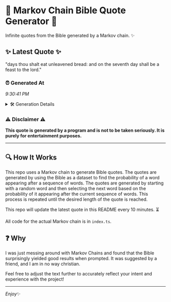 # 📖 Markov Chain Bible Quote Generator 📖

Infinite quotes from the Bible generated by a Markov chain. ✨

## ✨ Latest Quote ✨
"days thou shalt eat unleavened bread: and on the seventh day shall be a feast to the lord."

### ⏰ Generated At
*9:30:41 PM*

<details>
    <summary>🛠️ Generation Details</summary>
    <p>
        <strong>🌱 Seed:</strong> days<br>
        <strong>🔄 Iterations:</strong> 17<br>
        <strong>📜 Context History:</strong><br>[ days ]: thou<br>[ days, thou ]: shalt<br>[ days, thou, shalt ]: eat<br>[ days, thou, shalt, eat ]: unleavened<br>[ days, thou, shalt, eat, unleavened ]: bread:<br>[ days, thou, shalt, eat, unleavened, bread: ]: and<br>[ thou, shalt, eat, unleavened, bread:, and ]: on<br>[ shalt, eat, unleavened, bread:, and, on ]: the<br>[ eat, unleavened, bread:, and, on, the ]: seventh<br>[ unleavened, bread:, and, on, the, seventh ]: day<br>[ bread:, and, on, the, seventh, day ]: shall<br>[ and, on, the, seventh, day, shall ]: be<br>[ on, the, seventh, day, shall, be ]: a<br>[ the, seventh, day, shall, be, a ]: feast<br>[ seventh, day, shall, be, a, feast ]: to<br>[ day, shall, be, a, feast, to ]: the<br>[ shall, be, a, feast, to, the ]: lord.<br>
    </p>
</details>

### ⚠️ Disclaimer ⚠️
**This quote is generated by a program and is not to be taken seriously. It is purely for entertainment purposes.**

---

## 🔍 How It Works

This repo uses a Markov chain to generate Bible quotes. The quotes are generated by using the Bible as a dataset to find the probability of a word appearing after a sequence of words. The quotes are generated by starting with a random word and then selecting the next word based on the probability of it appearing after the current sequence of words. This process is repeated until the desired length of the quote is reached.

This repo will update the latest quote in this README every 10 minutes. ⏳

All code for the actual Markov chain is in `index.ts`.

## ❓ Why

I was just messing around with Markov Chains and found that the Bible surprisingly yielded good results when prompted. 
It was suggested by a friend, and I am in no way christian.

Feel free to adjust the text further to accurately reflect your intent and experience with the project!

---

*Enjoy*✨

